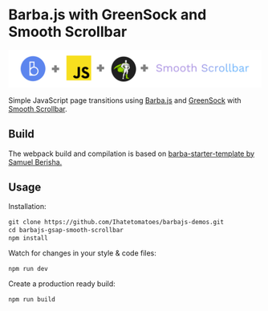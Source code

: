 # Barba.js with GreenSock and Smooth Scrollbar

![Barba.js and Smooth Scrollbar](../assets/img_barba-js-gsap-smooth-scrollbar.png)

Simple JavaScript page transitions using [Barba.js](https://barba.js.org/) and [GreenSock](https://greensock.com/?ref=7856eb) with [Smooth Scrollbar](https://idiotwu.github.io/smooth-scrollbar/).

## Build

The webpack build and compilation is based on [barba-starter-template by Samuel Berisha.](https://github.com/mrsamse/barba-starter-template)

## Usage

Installation:

```
git clone https://github.com/Ihatetomatoes/barbajs-demos.git
cd barbajs-gsap-smooth-scrollbar
npm install
```

Watch for changes in your style & code files:

```
npm run dev
```

Create a production ready build:

```
npm run build
```